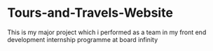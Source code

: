 # Tours-and-Travels-Website
This is my major project which i performed as a team in my front end development internship programme at board infinity
